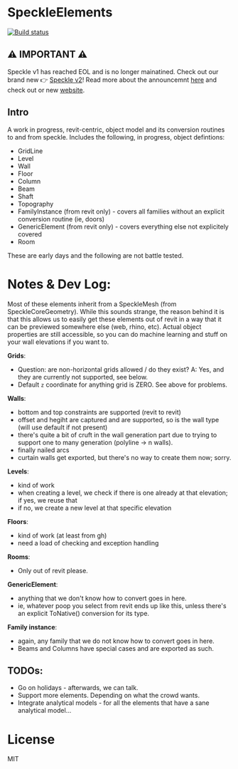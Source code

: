 # SpeckleElements

[![Build status](https://ci.appveyor.com/api/projects/status/e9yeqdpjbmiv3pc4?svg=true)](https://ci.appveyor.com/project/SpeckleWorks/speckleelements)

## ⚠️ IMPORTANT ⚠️

Speckle v1 has reached EOL and is no longer mainatined. Check out our brand new 👉 [Speckle v2](https://github.com/specklesystems)!
Read more about the announcemnt [here](https://speckle.systems/blog/speckle2-vision-and-faq) and check out or new [website](https://speckle.systems).

## Intro

A work in progress, revit-centric, object model and its conversion routines to and from speckle. Includes the following, in progress, object defintions: 

- GridLine
- Level
- Wall
- Floor
- Column
- Beam
- Shaft
- Topography
- FamilyInstance (from revit only) - covers all families without an explicit conversion routine (ie, doors)
- GenericElement (from revit only) - covers everything else not explicitely covered
- Room

These are early days and the following are not battle tested. 

# Notes & Dev Log: 

Most of these elements inherit from a SpeckleMesh (from SpeckleCoreGeometry). While this sounds strange, the reason behind it is that this allows us to easily get these elements out of revit in a way that it can be previewed somewhere else (web, rhino, etc). Actual object properties are still accessible, so you can do machine learning and stuff on your wall elevations if you want to.

**Grids**: 
- Question: are non-horizontal grids allowed / do they exist? A: Yes, and they are currently not supported, see below.
- Default `z` coordinate for anything grid is ZERO. See above for problems.

**Walls**:
- bottom and top constraints are supported (revit to revit) 
- offset and hegiht are captured and are supported, so is the wall type (will use default if not present)
- there's quite a bit of cruft in the wall generation part due to trying to support one to many generation (polyline -> n walls).
- finally nailed arcs 
- curtain walls get exported, but there's no way to create them now; sorry.

**Levels**: 
- kind of work 
- when creating a level, we check if there is one already at that elevation; if yes, we reuse that
- if no, we create a new level at that specific elevation

**Floors**:
- kind of work (at least from gh)
- need a load of checking and exception handling

**Rooms**:
- Only out of revit please. 

**GenericElement**: 
- anything that we don't know how to convert goes in here.
- ie, whatever poop you select from revit ends up like this, unless there's an explicit ToNative() conversion for its type.

**Family instance**: 
- again, any family that we do not know how to convert goes in here. 
- Beams and Columns have special cases and are exported as such.

## TODOs: 

- Go on holidays - afterwards, we can talk.
- Support more elements. Depending on what the crowd wants. 
- Integrate analytical models - for all the elements that have a sane analytical model...

# License
MIT
